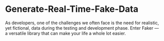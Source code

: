 # Generate-Real-Time-Fake-Data
As developers, one of the challenges we often face is the need for realistic, yet fictional, data during the testing and development phase. Enter Faker — a versatile library that can make your life a whole lot easier.
